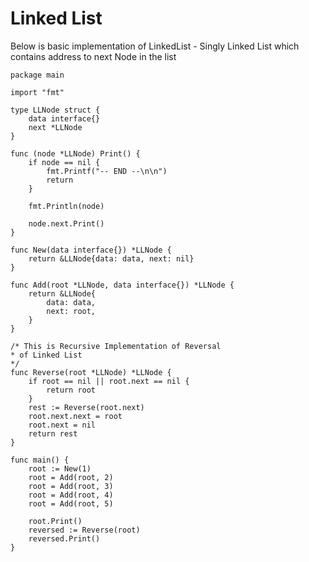 <h1>  Linked List </h1>

Below is basic implementation of LinkedList - Singly Linked List which contains address to next Node in the list

```
package main

import "fmt"

type LLNode struct {
	data interface{}
	next *LLNode
}

func (node *LLNode) Print() {
	if node == nil {
		fmt.Printf("-- END --\n\n")
		return
	}

	fmt.Println(node)

	node.next.Print()
}

func New(data interface{}) *LLNode {
	return &LLNode{data: data, next: nil}
}

func Add(root *LLNode, data interface{}) *LLNode {
	return &LLNode{
		data: data,
		next: root,
	}
}

/* This is Recursive Implementation of Reversal
* of Linked List
*/
func Reverse(root *LLNode) *LLNode {
	if root == nil || root.next == nil {
		return root
	}
	rest := Reverse(root.next)
	root.next.next = root
	root.next = nil
	return rest
}

func main() {
	root := New(1)
	root = Add(root, 2)
	root = Add(root, 3)
	root = Add(root, 4)
	root = Add(root, 5)

	root.Print()
	reversed := Reverse(root)
	reversed.Print()
}

```
